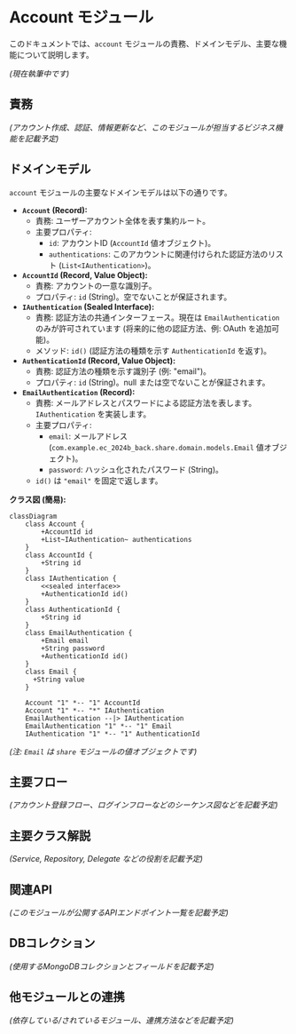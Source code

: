 # Account モジュール

このドキュメントでは、`account` モジュールの責務、ドメインモデル、主要な機能について説明します。

*(現在執筆中です)*

## 責務

*(アカウント作成、認証、情報更新など、このモジュールが担当するビジネス機能を記載予定)*

## ドメインモデル

`account` モジュールの主要なドメインモデルは以下の通りです。

*   **`Account` (Record):**
    *   責務: ユーザーアカウント全体を表す集約ルート。
    *   主要プロパティ:
        *   `id`: アカウントID (`AccountId` 値オブジェクト)。
        *   `authentications`: このアカウントに関連付けられた認証方法のリスト (`List<IAuthentication>`)。
*   **`AccountId` (Record, Value Object):**
    *   責務: アカウントの一意な識別子。
    *   プロパティ: `id` (String)。空でないことが保証されます。
*   **`IAuthentication` (Sealed Interface):**
    *   責務: 認証方法の共通インターフェース。現在は `EmailAuthentication` のみが許可されています (将来的に他の認証方法、例: OAuth を追加可能)。
    *   メソッド: `id()` (認証方法の種類を示す `AuthenticationId` を返す)。
*   **`AuthenticationId` (Record, Value Object):**
    *   責務: 認証方法の種類を示す識別子 (例: "email")。
    *   プロパティ: `id` (String)。null または空でないことが保証されます。
*   **`EmailAuthentication` (Record):**
    *   責務: メールアドレスとパスワードによる認証方法を表します。`IAuthentication` を実装します。
    *   主要プロパティ:
        *   `email`: メールアドレス (`com.example.ec_2024b_back.share.domain.models.Email` 値オブジェクト)。
        *   `password`: ハッシュ化されたパスワード (String)。
    *   `id()` は `"email"` を固定で返します。

**クラス図 (簡易):**

```mermaid
classDiagram
    class Account {
        +AccountId id
        +List~IAuthentication~ authentications
    }
    class AccountId {
        +String id
    }
    class IAuthentication {
        <<sealed interface>>
        +AuthenticationId id()
    }
    class AuthenticationId {
        +String id
    }
    class EmailAuthentication {
        +Email email
        +String password
        +AuthenticationId id()
    }
    class Email {
      +String value
    }

    Account "1" *-- "1" AccountId
    Account "1" *-- "*" IAuthentication
    EmailAuthentication --|> IAuthentication
    EmailAuthentication "1" *-- "1" Email
    IAuthentication "1" *-- "1" AuthenticationId

```
*(注: `Email` は `share` モジュールの値オブジェクトです)*

## 主要フロー

*(アカウント登録フロー、ログインフローなどのシーケンス図などを記載予定)*

## 主要クラス解説

*(Service, Repository, Delegate などの役割を記載予定)*

## 関連API

*(このモジュールが公開するAPIエンドポイント一覧を記載予定)*

## DBコレクション

*(使用するMongoDBコレクションとフィールドを記載予定)*

## 他モジュールとの連携

*(依存している/されているモジュール、連携方法などを記載予定)*
